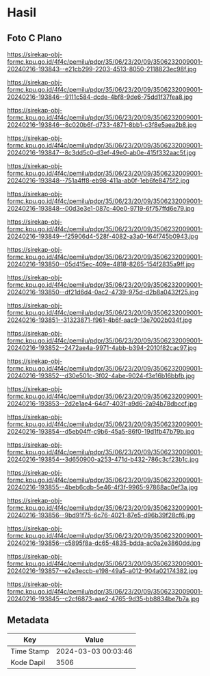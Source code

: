 # Hasil

## Foto C Plano

https://sirekap-obj-formc.kpu.go.id/4f4c/pemilu/pdpr/35/06/23/20/09/3506232009001-20240216-193843--e21cb299-2203-4513-8050-2118823ec98f.jpg

https://sirekap-obj-formc.kpu.go.id/4f4c/pemilu/pdpr/35/06/23/20/09/3506232009001-20240216-193846--9111c584-dcde-4bf8-9de6-75dd1f37fea8.jpg

https://sirekap-obj-formc.kpu.go.id/4f4c/pemilu/pdpr/35/06/23/20/09/3506232009001-20240216-193846--8c020b6f-d733-4871-8bb1-c3f8e5aea2b8.jpg

https://sirekap-obj-formc.kpu.go.id/4f4c/pemilu/pdpr/35/06/23/20/09/3506232009001-20240216-193847--8c3dd5c0-d3ef-49e0-ab0e-415f332aac5f.jpg

https://sirekap-obj-formc.kpu.go.id/4f4c/pemilu/pdpr/35/06/23/20/09/3506232009001-20240216-193848--751a4ff8-eb98-411a-ab0f-1eb6fe8475f2.jpg

https://sirekap-obj-formc.kpu.go.id/4f4c/pemilu/pdpr/35/06/23/20/09/3506232009001-20240216-193848--00d3e3e1-087c-40e0-9719-6f757ffd6e79.jpg

https://sirekap-obj-formc.kpu.go.id/4f4c/pemilu/pdpr/35/06/23/20/09/3506232009001-20240216-193849--f25906d4-528f-4082-a3a0-164f745b0943.jpg

https://sirekap-obj-formc.kpu.go.id/4f4c/pemilu/pdpr/35/06/23/20/09/3506232009001-20240216-193850--05d415ec-409e-4818-8265-154f2835a9ff.jpg

https://sirekap-obj-formc.kpu.go.id/4f4c/pemilu/pdpr/35/06/23/20/09/3506232009001-20240216-193850--df21d6d4-0ac2-4739-975d-d2b8a0432f25.jpg

https://sirekap-obj-formc.kpu.go.id/4f4c/pemilu/pdpr/35/06/23/20/09/3506232009001-20240216-193851--31323871-f961-4b6f-aac9-13e7002b034f.jpg

https://sirekap-obj-formc.kpu.go.id/4f4c/pemilu/pdpr/35/06/23/20/09/3506232009001-20240216-193852--2472ae4a-9971-4abb-b394-2010f82cac97.jpg

https://sirekap-obj-formc.kpu.go.id/4f4c/pemilu/pdpr/35/06/23/20/09/3506232009001-20240216-193852--d30e501c-3f02-4abe-9024-f3e16b16bbfb.jpg

https://sirekap-obj-formc.kpu.go.id/4f4c/pemilu/pdpr/35/06/23/20/09/3506232009001-20240216-193853--2d2e1ae4-64d7-403f-a9d6-2a94b78dbccf.jpg

https://sirekap-obj-formc.kpu.go.id/4f4c/pemilu/pdpr/35/06/23/20/09/3506232009001-20240216-193854--d5eb04ff-c9b6-45a5-86f0-19d1fb47b79b.jpg

https://sirekap-obj-formc.kpu.go.id/4f4c/pemilu/pdpr/35/06/23/20/09/3506232009001-20240216-193854--3d650900-a253-471d-b432-786c3cf23b1c.jpg

https://sirekap-obj-formc.kpu.go.id/4f4c/pemilu/pdpr/35/06/23/20/09/3506232009001-20240216-193855--4beb6cdb-5e46-4f3f-9965-97868ac0ef3a.jpg

https://sirekap-obj-formc.kpu.go.id/4f4c/pemilu/pdpr/35/06/23/20/09/3506232009001-20240216-193856--9bd91f75-6c76-4021-87e5-d96b39f28cf6.jpg

https://sirekap-obj-formc.kpu.go.id/4f4c/pemilu/pdpr/35/06/23/20/09/3506232009001-20240216-193856--c5895f8a-dc65-4835-bdda-ac0a2e3860dd.jpg

https://sirekap-obj-formc.kpu.go.id/4f4c/pemilu/pdpr/35/06/23/20/09/3506232009001-20240216-193857--e2e3eccb-e198-49a5-a012-904a02174382.jpg

https://sirekap-obj-formc.kpu.go.id/4f4c/pemilu/pdpr/35/06/23/20/09/3506232009001-20240216-193845--c2cf6873-aae2-4765-9d35-bb8834be7b7a.jpg


## Metadata

| Key        | Value               |
| ---------- | ------------------- |
| Time Stamp | 2024-03-03 00:03:46 |
| Kode Dapil | 3506                |



